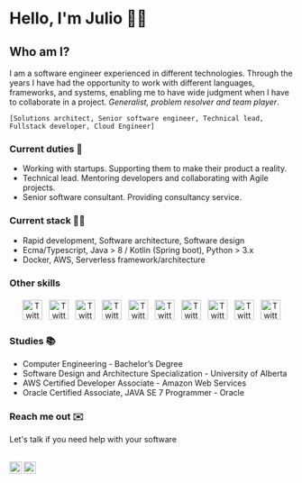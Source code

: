 # Hello, I'm Julio 👋🤓

## Who am I?
I am a software engineer experienced in different technologies. Through the years I have had the opportunity to work with different languages, frameworks, and systems, enabling me to have wide judgment when I have to collaborate in a project. *Generalist, problem resolver and team player*.
```
[Solutions architect, Senior software engineer, Technical lead, Fullstack developer, Cloud Engineer]
```

### Current duties 💼
* Working with startups. Supporting them to make their product a reality.
* Technical lead. Mentoring developers and collaborating with Agile projects.
* Senior software consultant. Providing consultancy service.

### Current stack 👨‍💻
* Rapid development, Software architecture, Software design
* Ecma/Typescript, Java > 8 / Kotlin (Spring boot), Python > 3.x 
* Docker, AWS, Serverless framework/architecture 

### Other skills
<p align="center">
    <img src="https://www.svgrepo.com/show/303157/react-logo.svg" alt="Twitter" width="35" height="35" style="vertical-align:top; margin:4px" />
    <img src="https://www.svgrepo.com/show/184143/java.svg" alt="Twitter" width="35" height="35" style="vertical-align:top; margin:4px" />
    <img src="https://www.svgrepo.com/show/303617/kotlin-1-logo.svg" alt="Twitter" width="35" height="35" style="vertical-align:top; margin:4px" />
    <img src="https://www.svgrepo.com/show/122388/python-snake.svg" alt="Twitter" width="35" height="35" style="vertical-align:top; margin:4px" />
    <img src="https://www.svgrepo.com/show/303231/docker-logo.svg" alt="Twitter" width="35" height="35" style="vertical-align:top; margin:4px" />
    <img src="https://www.svgrepo.com/show/184138/linux.svg" alt="Twitter" width="35" height="35" style="vertical-align:top; margin:4px" />
    <img src="https://www.svgrepo.com/show/303369/amazon-web-services-logo.svg" alt="Twitter" width="35" height="35" style="vertical-align:top; margin:4px" />
    <img src="https://www.svgrepo.com/show/255832/sql.svg" alt="Twitter" width="35" height="35" style="vertical-align:top; margin:4px" />
    <img src="https://www.svgrepo.com/show/303266/nodejs-icon-logo.svg" alt="Twitter" width="35" height="35" style="vertical-align:top; margin:4px" />
    <img src="https://www.svgrepo.com/show/303600/typescript-logo.svg" alt="Twitter" width="35" height="35" style="vertical-align:top; margin:4px" />
</p>


### Studies 📚
* Computer Engineering - Bachelor’s Degree
* Software Design and Architecture Specialization - University of Alberta
* AWS Certified Developer Associate - Amazon Web Services
* Oracle Certified Associate, JAVA SE 7 Programmer - Oracle

### Reach me out ✉️
Let's talk if you need help with your software
</br>
</br>
<p align="center">
    <a href="https://twitter.com/juhunuque92">
    <img align="left" alt="Julio Núñez| Twitter" width="22px" src="https://cdn.jsdelivr.net/npm/simple-icons@v3/icons/twitter.svg" />
    </a>&nbsp;
    <a href="https://www.linkedin.com/in/julio-nu%C3%B1ez-quesada-0609b9b9/">
    <img align="left" alt="Linkedin" width="22px" src="https://cdn.jsdelivr.net/npm/simple-icons@v3/icons/linkedin.svg" />
    </a>
</p>



<!--
**juhunuque/juhunuque** is a ✨ _special_ ✨ repository because its `README.md` (this file) appears on your GitHub profile.

Here are some ideas to get you started:

- 🔭 I’m currently working on ...
- 🌱 I’m currently learning ...
- 👯 I’m looking to collaborate on ...
- 🤔 I’m looking for help with ...
- 💬 Ask me about ...
- 📫 How to reach me: ...
- 😄 Pronouns: ...
- ⚡ Fun fact: ...
-->

